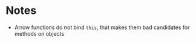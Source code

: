 # Notes

- Arrow functions do not bind `this`, that makes them bad candidates for methods on objects